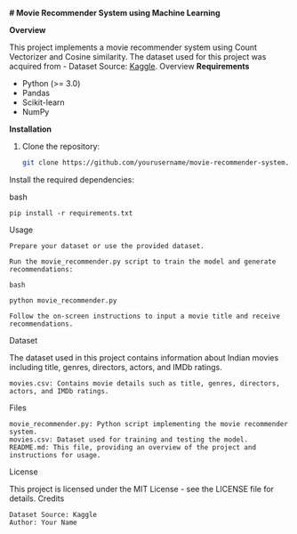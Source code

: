 **# Movie Recommender System using Machine Learning**

**Overview**

This project implements a movie recommender system using Count Vectorizer and Cosine similarity. The dataset used for this project was acquired from - Dataset Source: [Kaggle](https://www.kaggle.com/datasets/yessicatuteja/indian-movies-imdb-rating-dataset).
Overview
**Requirements**

- Python (>= 3.0)
- Pandas
- Scikit-learn
- NumPy

**Installation**

1. Clone the repository:

   ```bash
   git clone https://github.com/yourusername/movie-recommender-system.git


Install the required dependencies:

bash

    pip install -r requirements.txt

Usage

    Prepare your dataset or use the provided dataset.

    Run the movie_recommender.py script to train the model and generate recommendations:

    bash

    python movie_recommender.py

    Follow the on-screen instructions to input a movie title and receive recommendations.

Dataset

The dataset used in this project contains information about Indian movies including title, genres, directors, actors, and IMDb ratings.

    movies.csv: Contains movie details such as title, genres, directors, actors, and IMDb ratings.

Files

    movie_recommender.py: Python script implementing the movie recommender system.
    movies.csv: Dataset used for training and testing the model.
    README.md: This file, providing an overview of the project and instructions for usage.

License

This project is licensed under the MIT License - see the LICENSE file for details.
Credits

    Dataset Source: Kaggle
    Author: Your Name
